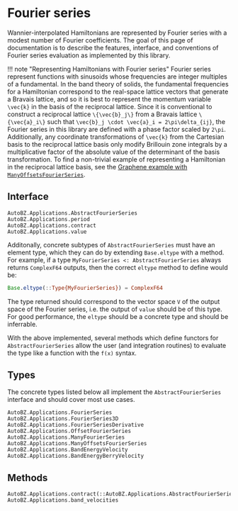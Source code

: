 # Fourier series

Wannier-interpolated Hamiltonians are represented by Fourier series with a
modest number of Fourier coefficients. The goal of this page of documentation is
to describe the features, interface, and conventions of Fourier series
evaluation as implemented by this library.

!!! note "Representing Hamiltonians with Fourier series"
    Fourier series represent functions with sinusoids whose frequencies are
    integer multiples of a fundamental. In the band theory of solids, the
    fundamental frequencies for a Hamiltonian correspond to the real-space
    lattice vectors that generate a Bravais lattice, and so it is best to
    represent the momentum variable ``\vec{k}`` in the basis of the reciprocal
    lattice. Since it is conventional to construct a reciprocal lattice
    ``\{\vec{b}_j\}`` from a Bravais lattice ``\{\vec{a}_i\}`` such that
    ``\vec{b}_j \cdot \vec{a}_i = 2\pi\delta_{ij}``, the Fourier series in this
    library are defined with a phase factor scaled by ``2\pi``. Additionally,
    any coordinate transformations of ``\vec{k}`` from the Cartesian basis to
    the reciprocal lattice basis only modify Brillouin zone integrals by a
    multiplicative factor of the absolute value of the determinant of the basis
    transformation. To find a non-trivial example of representing a Hamiltonian
    in the reciprocal lattice basis, see the [Graphene example with
    `ManyOffsetsFourierSeries`](@ref).

## Interface

```@docs
AutoBZ.Applications.AbstractFourierSeries
AutoBZ.Applications.period
AutoBZ.Applications.contract
AutoBZ.Applications.value
```

Additonally, concrete subtypes of `AbstractFourierSeries` must have an element
type, which they can do by extending `Base.eltype` with a method. For example,
if a type `MyFourierSeries <: AbstractFourierSeries` always returns `ComplexF64`
outputs, then the correct `eltype` method to define would be:
```julia
Base.eltype(::Type{MyFourierSeries}) = ComplexF64
```
The type returned should correspond to the vector space ``V`` of the output
space of the Fourier series, i.e. the output of `value` should be of this
type. For good performance, the `eltype` should be a concrete type and should be
inferrable.

With the above implemented, several methods which define functors for
`AbstractFourierSeries` allow the user (and integration routines) to evaluate
the type like a function with the `f(x)` syntax.

## Types

The concrete types listed below all implement the `AbstractFourierSeries`
interface and should cover most use cases.

```@docs
AutoBZ.Applications.FourierSeries
AutoBZ.Applications.FourierSeries3D
AutoBZ.Applications.FourierSeriesDerivative
AutoBZ.Applications.OffsetFourierSeries
AutoBZ.Applications.ManyFourierSeries
AutoBZ.Applications.ManyOffsetsFourierSeries
AutoBZ.Applications.BandEnergyVelocity
AutoBZ.Applications.BandEnergyBerryVelocity
```

## Methods

```@docs
AutoBZ.Applications.contract(::AutoBZ.Applications.AbstractFourierSeries)
AutoBZ.Applications.band_velocities
```